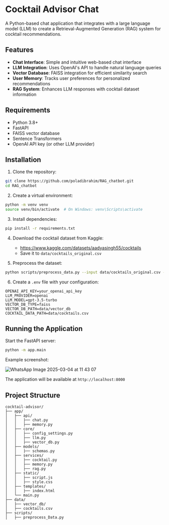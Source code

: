 # Cocktail Advisor Chat

A Python-based chat application that integrates with a large language model (LLM) to create a Retrieval-Augmented Generation (RAG) system for cocktail recommendations.

## Features

- **Chat Interface**: Simple and intuitive web-based chat interface
- **LLM Integration**: Uses OpenAI's API to handle natural language queries
- **Vector Database**: FAISS integration for efficient similarity search
- **User Memory**: Tracks user preferences for personalized recommendations
- **RAG System**: Enhances LLM responses with cocktail dataset information

## Requirements

- Python 3.8+
- FastAPI
- FAISS vector database
- Sentence Transformers
- OpenAI API key (or other LLM provider)

## Installation

1. Clone the repository:
```bash
git clone https://github.com/poladibrahim/RAG_chatbot.git
cd RAG_chatbot
```

2. Create a virtual environment:
```bash
python -m venv venv
source venv/bin/activate  # On Windows: venv\Scripts\activate
```

3. Install dependencies:
```bash
pip install -r requirements.txt
```

4. Download the cocktail dataset from Kaggle:
   - https://www.kaggle.com/datasets/aadyasingh55/cocktails
   - Save it to `data/cocktails_original.csv`

5. Preprocess the dataset:
```bash
python scripts/preprocess_data.py --input data/cocktails_original.csv --output data/cocktails.csv
```

6. Create a `.env` file with your configuration:
```
OPENAI_API_KEY=your_openai_api_key
LLM_PROVIDER=openai
LLM_MODEL=gpt-3.5-turbo
VECTOR_DB_TYPE=faiss
VECTOR_DB_PATH=data/vector_db
COCKTAIL_DATA_PATH=data/cocktails.csv
```

## Running the Application

Start the FastAPI server:
```bash
python -m app.main
```

Example screenshot:

![WhatsApp Image 2025-03-04 at 11 43 07](https://github.com/user-attachments/assets/128da8cc-da8f-4a4f-8d85-120edac9d4dd)



The application will be available at `http://localhost:8000`

## Project Structure

```
cocktail-advisor/
├── app/
│   ├── api/             
│   │   ├── chat.py
│   │   ├── memory.py
│   ├── core/  
│   │   ├── config_settings.py
│   │   ├── llm.py
│   │   ├── vector_db.py
│   ├── models/          
│   │   ├── schemas.py
│   ├── services/        
│   │   ├── cocktail.py
│   │   ├── memory.py
│   │   ├── rag.py
│   ├── static/         
│   │   ├── script.js
│   │   ├── style.css
│   ├── templates/
│   │   ├── index.html
│   └── main.py
├── data/
│   ├── vector_db/
│   ├── cocktails.csv
├── scripts/
│   ├── preprocess_Data.py








